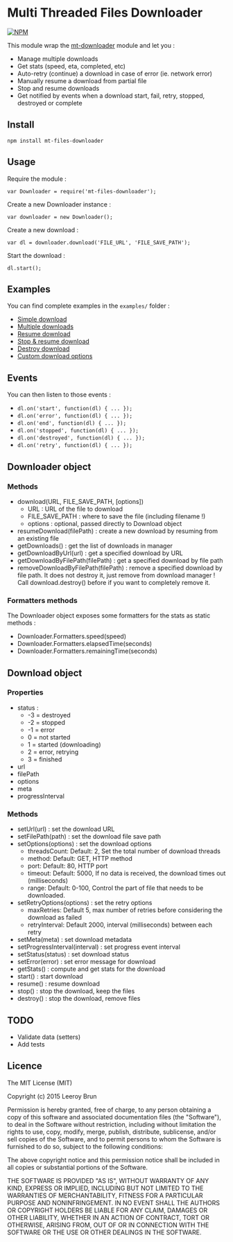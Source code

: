 # Multi Threaded Files Downloader

[![NPM](https://nodei.co/npm/mt-files-downloader.png)](https://nodei.co/npm/mt-files-downloader/)

This module wrap the [mt-downloader](https://www.npmjs.com/package/mt-downloader) module and let you :

- Manage multiple downloads
- Get stats (speed, eta, completed, etc)
- Auto-retry (continue) a download in case of error (ie. network error)
- Manually resume a download from partial file
- Stop and resume downloads
- Get notified by events when a download start, fail, retry, stopped, destroyed or complete

## Install

	npm install mt-files-downloader

## Usage

Require the module :

	var Downloader = require('mt-files-downloader');

Create a new Downloader instance :

	var downloader = new Downloader();

Create a new download :

	var dl = downloader.download('FILE_URL', 'FILE_SAVE_PATH');

Start the download :

	dl.start();

## Examples

You can find complete examples in the `examples/` folder :

- [Simple download](https://github.com/leeroybrun/node-mt-files-downloader/blob/master/examples/simple-download.js)
- [Multiple downloads](https://github.com/leeroybrun/node-mt-files-downloader/blob/master/examples/multiple-downloads.js)
- [Resume download](https://github.com/leeroybrun/node-mt-files-downloader/blob/master/examples/resume-download.js)
- [Stop & resume download](https://github.com/leeroybrun/node-mt-files-downloader/blob/master/examples/stop-n-resume-download.js)
- [Destroy download](https://github.com/leeroybrun/node-mt-files-downloader/blob/master/examples/destroy-download.js)
- [Custom download options](https://github.com/leeroybrun/node-mt-files-downloader/blob/master/examples/custom-download-options.js)

## Events

You can then listen to those events :

- `dl.on('start', function(dl) { ... });`
- `dl.on('error', function(dl) { ... });`
- `dl.on('end', function(dl) { ... });`
- `dl.on('stopped', function(dl) { ... });`
- `dl.on('destroyed', function(dl) { ... });`
- `dl.on('retry', function(dl) { ... });`

## Downloader object

### Methods

- download(URL, FILE_SAVE_PATH, [options])
    - URL : URL of the file to download
    - FILE_SAVE_PATH : where to save the file (including filename !)
    - options : optional, passed directly to Download object
- resumeDownload(filePath) : create a new download by resuming from an existing file
- getDownloads() : get the list of downloads in manager
- getDownloadByUrl(url) : get a specified download by URL
- getDownloadByFilePath(filePath) : get a specified download by file path
- removeDownloadByFilePath(filePath) : remove a specified download by file path. It does not destroy it, just remove from download manager ! Call download.destroy() before if you want to completely remove it.

### Formatters methods

The Downloader object exposes some formatters for the stats as static methods :

- Downloader.Formatters.speed(speed)
- Downloader.Formatters.elapsedTime(seconds)
- Downloader.Formatters.remainingTime(seconds)

## Download object

### Properties

- status :
    - -3 = destroyed
    - -2 = stopped
    - -1 = error
    - 0 = not started
    - 1 = started (downloading)
    - 2 = error, retrying
    - 3 = finished
- url
- filePath
- options
- meta
- progressInterval

### Methods

- setUrl(url) : set the download URL
- setFilePath(path) : set the download file save path
- setOptions(options) : set the download options
    - threadsCount: Default: 2, Set the total number of download threads
    - method: Default: GET, HTTP method
    - port: Default: 80, HTTP port
    - timeout: Default: 5000, If no data is received, the download times out (milliseconds)
    - range: Default: 0-100, Control the part of file that needs to be downloaded.
- setRetryOptions(options) : set the retry options
    - maxRetries: Default 5, max number of retries before considering the download as failed
    - retryInterval: Default 2000, interval (milliseconds) between each retry
- setMeta(meta) : set download metadata
- setProgressInterval(interval) : set progress event interval
- setStatus(status) : set download status
- setError(error) : set error message for download
- getStats() : compute and get stats for the download
- start() : start download
- resume() : resume download
- stop() : stop the download, keep the files
- destroy() : stop the download, remove files

## TODO

- Validate data (setters)
- Add tests

## Licence

The MIT License (MIT)

Copyright (c) 2015 Leeroy Brun

Permission is hereby granted, free of charge, to any person obtaining a copy
of this software and associated documentation files (the "Software"), to deal
in the Software without restriction, including without limitation the rights
to use, copy, modify, merge, publish, distribute, sublicense, and/or sell
copies of the Software, and to permit persons to whom the Software is
furnished to do so, subject to the following conditions:

The above copyright notice and this permission notice shall be included in all
copies or substantial portions of the Software.

THE SOFTWARE IS PROVIDED "AS IS", WITHOUT WARRANTY OF ANY KIND, EXPRESS OR
IMPLIED, INCLUDING BUT NOT LIMITED TO THE WARRANTIES OF MERCHANTABILITY,
FITNESS FOR A PARTICULAR PURPOSE AND NONINFRINGEMENT. IN NO EVENT SHALL THE
AUTHORS OR COPYRIGHT HOLDERS BE LIABLE FOR ANY CLAIM, DAMAGES OR OTHER
LIABILITY, WHETHER IN AN ACTION OF CONTRACT, TORT OR OTHERWISE, ARISING FROM,
OUT OF OR IN CONNECTION WITH THE SOFTWARE OR THE USE OR OTHER DEALINGS IN THE
SOFTWARE.
